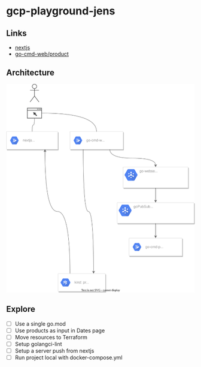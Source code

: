 # gcp-playground-jens

## Links

- [nextjs](https://nextjs-cg7lqxhiua-ew.a.run.app)
- [go-cmd-web/product](https://go-cmd-web-cg7lqxhiua-ew.a.run.app/product)

## Architecture

![Architecture diagram](architecture.drawio.svg)

## Explore

- [ ] Use a single go.mod
- [ ] Use products as input in Dates page
- [ ] Move resources to Terraform
- [ ] Setup golangci-lint
- [ ] Setup a server push from nextjs
- [ ] Run project local with docker-compose.yml
